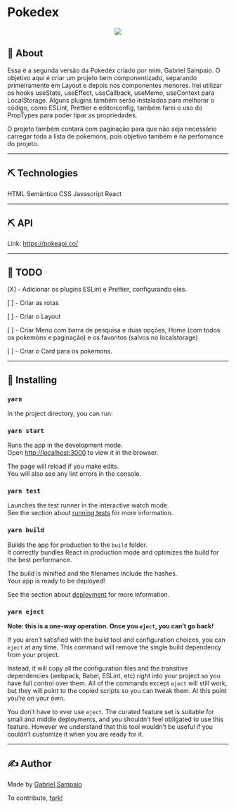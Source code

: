 # Pokedex

<center>
    <img src="git-files/pokedex-logo.png" />
</center>

## 📃 About

Essa é a segunda versão da Pokedéx criado por mim, Gabriel Sampaio. O objetivo aqui é criar um projeto bem componentizado, separando primeiramente em Layout e depois nos componentes menores. Irei utilizar os hooks useState, useEffect, useCallback, useMemo, useContext para LocalStorage. Alguns plugins também serão instalados para melhorar o código, como ESLint, Prettier e editorconfig, também farei o uso do PropTypes para poder tipar as propriedades.

O projeto também contará com paginação para que não seja necessário carregar toda a lista de pokemons, pois objetivo também é na perfomance do projeto.

<hr>

## ⛏️ Technologies

HTML Semântico
CSS
Javascript
React

<hr>

## ⛏️ API

Link: https://pokeapi.co/

<hr>

## 📝 TODO

[X] - Adicionar os plugins ESLint e Prettier, configurando eles.

[ ] - Criar as rotas

[ ] - Criar o Layout

[ ] - Criar Menu com barra de pesquisa e duas opções, Home (com todos os pokemóns e paginação) e os favoritos (salvos no localstorage)

[ ] - Criar o Card para os pokemons.

<hr>

## 🚀 Installing

### `yarn`

In the project directory, you can run:

### `yarn start`

Runs the app in the development mode.\
Open [http://localhost:3000](http://localhost:3000) to view it in the browser.

The page will reload if you make edits.\
You will also see any lint errors in the console.

### `yarn test`

Launches the test runner in the interactive watch mode.\
See the section about [running tests](https://facebook.github.io/create-react-app/docs/running-tests) for more information.

### `yarn build`

Builds the app for production to the `build` folder.\
It correctly bundles React in production mode and optimizes the build for the best performance.

The build is minified and the filenames include the hashes.\
Your app is ready to be deployed!

See the section about [deployment](https://facebook.github.io/create-react-app/docs/deployment) for more information.

### `yarn eject`

**Note: this is a one-way operation. Once you `eject`, you can’t go back!**

If you aren’t satisfied with the build tool and configuration choices, you can `eject` at any time. This command will remove the single build dependency from your project.

Instead, it will copy all the configuration files and the transitive dependencies (webpack, Babel, ESLint, etc) right into your project so you have full control over them. All of the commands except `eject` will still work, but they will point to the copied scripts so you can tweak them. At this point you’re on your own.

You don’t have to ever use `eject`. The curated feature set is suitable for small and middle deployments, and you shouldn’t feel obligated to use this feature. However we understand that this tool wouldn’t be useful if you couldn’t customize it when you are ready for it.

<hr>

## ✍️ Author

Made by <a href="https://www.linkedin.com/in/gabrielsampaiolimadearaujo/"> Gabriel Sampaio </a>

To contribute, <a href="https://docs.github.com/en/get-started/quickstart/contributing-to-projects"> fork! </a>
